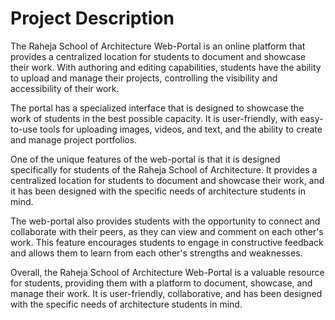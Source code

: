 # Project Description

The Raheja School of Architecture Web-Portal is an online platform that provides a centralized location for students to document and showcase their work. With authoring and editing capabilities, students have the ability to upload and manage their projects, controlling the visibility and accessibility of their work.

The portal has a specialized interface that is designed to showcase the work of students in the best possible capacity. It is user-friendly, with easy-to-use tools for uploading images, videos, and text, and the ability to create and manage project portfolios.

One of the unique features of the web-portal is that it is designed specifically for students of the Raheja School of Architecture. It provides a centralized location for students to document and showcase their work, and it has been designed with the specific needs of architecture students in mind.

The web-portal also provides students with the opportunity to connect and collaborate with their peers, as they can view and comment on each other's work. This feature encourages students to engage in constructive feedback and allows them to learn from each other's strengths and weaknesses.

Overall, the Raheja School of Architecture Web-Portal is a valuable resource for students, providing them with a platform to document, showcase, and manage their work. It is user-friendly, collaborative, and has been designed with the specific needs of architecture students in mind.
